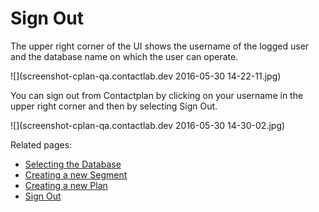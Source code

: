 # Sign Out

The upper right corner of the UI shows the username of the logged user and the database name on which the user can operate.

![](screenshot-cplan-qa.contactlab.dev 2016-05-30 14-22-11.jpg)

You can sign out from Contactplan by clicking on your username in the upper right corner and then by selecting Sign Out.

![](screenshot-cplan-qa.contactlab.dev 2016-05-30 14-30-02.jpg)

Related pages:
* [Selecting the Database](selecting_the_database.md)
* [Creating a new Segment](creating_a_new_segment.md)
* [Creating a new Plan](creating_a_new_plan.md)
* [Sign Out](sign_out.md)